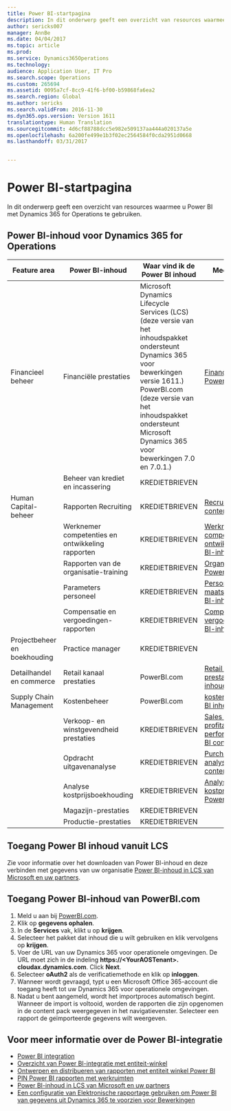 ```yaml
---
title: Power BI-startpagina
description: In dit onderwerp geeft een overzicht van resources waarmee u Power BI met Dynamics 365 for Operations te gebruiken.
author: sericks007
manager: AnnBe
ms.date: 04/04/2017
ms.topic: article
ms.prod: 
ms.service: Dynamics365Operations
ms.technology: 
audience: Application User, IT Pro
ms.search.scope: Operations
ms.custom: 265694
ms.assetid: 0095a7cf-8cc9-41f6-bf00-b59868fa6ea2
ms.search.region: Global
ms.author: sericks
ms.search.validFrom: 2016-11-30
ms.dyn365.ops.version: Version 1611
translationtype: Human Translation
ms.sourcegitcommit: 4d6cf88788dcc5e982e509137aa444a020137a5e
ms.openlocfilehash: 6a200fe499e1b3f02ec2564584f0cda2951d0668
ms.lasthandoff: 03/31/2017


---
```


# <a name="power-bi-home-page"></a>Power BI-startpagina

In dit onderwerp geeft een overzicht van resources waarmee u Power BI met Dynamics 365 for Operations te gebruiken.

<a name="power-bi-content-for-dynamics-365-for-operations"></a>Power BI-inhoud voor Dynamics 365 for Operations
------------------------------------------------

| **Feature area**                  | **Power BI-inhoud**                          | **Waar vind ik de Power BI inhoud**                                                                                                                                                                                         | **Meer informatie**                                                                                                                                                               |
|-----------------------------------|-----------------------------------------------|--------------------------------------------------------------------------------------------------------------------------------------------------------------------------------------------------------------------------------|------------------------------------------------------------------------------------------------------------------------------------------------------------------------------|
| Financieel beheer              | Financiële prestaties                         | Microsoft Dynamics Lifecycle Services (LCS) (deze versie van het inhoudspakket ondersteunt Dynamics 365 voor bewerkingen versie 1611.) PowerBI.com (deze versie van het inhoudspakket ondersteunt Microsoft Dynamics 365 voor bewerkingen 7.0 en 7.0.1.) | [Financiële prestaties Power BI-inhoud](financial-performance-power-bi-content-pack.md)                                               |
|                                   | Beheer van krediet en incassering             | KREDIETBRIEVEN                                                                                                                                                                                                                            |                                                                                                                                                                              |
| Human Capital-beheer          | Rapporten Recruiting                            | KREDIETBRIEVEN                                                                                                                                                                                                                            | [Recruiting Power BI content](recruiting-analysis-power-bi-content-pack.md)                                                       |
|                                   | Werknemer competenties en ontwikkeling rapporten | KREDIETBRIEVEN                                                                                                                                                                                                                            | [Werknemer competenties en ontwikkeling Power BI-inhoud](employee-competencies-and-development-analysis-power-bi-content-pack.md) |
|                                   | Rapporten van de organisatie-training               | KREDIETBRIEVEN                                                                                                                                                                                                                            | [Organisatie-Training Power BI-inhoud](organizational-training-analysis-power-bi-content-pack.md)                             |
|                                   | Parameters personeel                             | KREDIETBRIEVEN                                                                                                                                                                                                                            | [Personeel maatstaven Power BI-inhoud](workforce-analysis-power-bi-content-pack.md)                                                 |
|                                   | Compensatie en vergoedingen-rapporten             | KREDIETBRIEVEN                                                                                                                                                                                                                            | [Compensatie en vergoedingen Power BI-inhoud](compensation-and-benefits-analysis-power-bi-content-pack.md)                         |
| Projectbeheer en boekhouding | Practice manager                              | KREDIETBRIEVEN                                                                                                                                                                                                                            |                                                                                                                                                                              |
| Detailhandel en commerce               | Retail kanaal prestaties                    | PowerBI.com                                                                                                                                                                                                                    | [Retail kanaal prestaties Power BI-inhoud](retail-channel-performance-dashboard-power-bi-data.md)                 |
| Supply Chain Management           | Kostenbeheer                               | PowerBI.com                                                                                                                                                                                                                    |  [kostenbeheer Power BI inhoud](cost-management-content-pack.md)                                                          |
|                                   | Verkoop- en winstgevendheid prestaties           | KREDIETBRIEVEN                                                                                                                                                                                                                            | [Sales and profitability performance Power BI content](sales-profitability-performance-content-pack.md)          |
|                                   | Opdracht uitgavenanalyse                       | KREDIETBRIEVEN                                                                                                                                                                                                                            | [Purchase spend analysis Power BI content](purchase-content-pack-for-power-bi.md)                                                 |
|                                   | Analyse kostprijsboekhouding                      | KREDIETBRIEVEN                                                                                                                                                                                                                            | [Analyse kostprijsboekhouding Power BI-inhoud](cost-accounting-analysis-content-pack.md)                                         |
|                                   | Magazijn-prestaties                         | KREDIETBRIEVEN                                                                                                                                                                                                                            |                                                                                                                                                                              |
|                                   | Productie-prestaties                        | KREDIETBRIEVEN                                                                                                                                                                                                                            |                                                                                                                                                                              |

## <a name="access-power-bi-content-from-lcs"></a>Toegang Power BI inhoud vanuit LCS
Zie voor informatie over het downloaden van Power BI-inhoud en deze verbinden met gegevens van uw organisatie [Power BI-inhoud in LCS van Microsoft en uw partners](power-bi-content-microsoft-partners.md).

## <a name="access-power-bi-content-from-powerbicom"></a>Toegang Power BI-inhoud van PowerBI.com
1.  Meld u aan bij [PowerBI.com](https://www.powerbi.com/).
2.  Klik op **gegevens ophalen**.
3.  In de **Services** vak, klikt u op **krijgen**.
4.  Selecteer het pakket dat inhoud die u wilt gebruiken en klik vervolgens op **krijgen**.
5.  Voer de URL van uw Dynamics 365 voor operationele omgevingen. De URL moet zich in de indeling **https://&lt;YourAOSTenant&gt;. cloudax.dynamics.com**. Click **Next**.
6.  Selecteer **oAuth2** als de verificatiemethode en klik op **inloggen**.
7.  Wanneer wordt gevraagd, typt u een Microsoft Office 365-account die toegang heeft tot uw Dynamics 365 voor operationele omgevingen.
8.  Nadat u bent aangemeld, wordt het importproces automatisch begint. Wanneer de import is voltooid, worden de rapporten die zijn opgenomen in de content pack weergegeven in het navigatievenster. Selecteer een rapport de geïmporteerde gegevens wilt weergeven.

## <a name="learn-more-about-the-power-bi-integration"></a>Voor meer informatie over de Power BI-integratie
-   [Power BI integration](power-bi-integration.md)
-   [Overzicht van Power BI-integratie met entiteit-winkel](power-bi-integration-entity-store.md)
-   [Ontwerpen en distribueren van rapporten met entiteit winkel Power BI](author-distribute-power-bi-reports.md)
-   [PIN Power BI rapporten met werkruimten](pin-power-bi-reports.md)
-   [Power BI-inhoud in LCS van Microsoft en uw partners](power-bi-content-microsoft-partners.md)
-   [Een configuratie van Elektronische rapportage gebruiken om Power BI van gegevens uit Dynamics 365 te voorzien voor Bewerkingen](general-electronic-reporting-report-configuration-get-data-powerbi.md)





